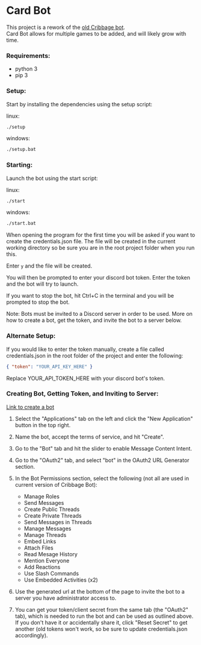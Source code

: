 # Card Bot

This project is a rework of the [old Cribbage bot](https://github.com/AbbeyRDuBois/Cribbage_Counter).<br>
Card Bot allows for multiple games to be added, and will likely grow with time.

### Requirements:
* python 3
* pip 3

### Setup:

Start by installing the dependencies using the setup script:

linux:
```bash
./setup
```

windows:
```cmd
./setup.bat
```

### Starting:
Launch the bot using the start script:

linux:
```bash
./start
```

windows:
```cmd
./start.bat
```

When opening the program for the first time you will be asked if you want to create the credentials.json file.
The file will be created in the current working directory so be sure you are in the root project folder when you run this.

Enter `y` and the file will be created.

You will then be prompted to enter your discord bot token.
Enter the token and the bot will try to launch.

If you want to stop the bot, hit Ctrl+C in the terminal and you will be prompted to stop the bot.

Note: Bots must be invited to a Discord server in order to be used. More on how to create a bot, get the token, and invite the bot to a server below.

### Alternate Setup:
If you would like to enter the token manually, create a file called credentials.json in the root folder of the project and enter the following:

```json
{ "token": "YOUR_API_KEY_HERE" }
```

Replace YOUR_API_TOKEN_HERE with your discord bot's token.

### Creating Bot, Getting Token, and Inviting to Server:
[Link to create a bot](https://discord.com/developers/applications)

1) Select the "Applications" tab on the left and click the "New Application" button in the top right.

2) Name the bot, accept the terms of service, and hit "Create".

3) Go to the "Bot" tab and hit the slider to enable Message Content Intent.

4) Go to the "OAuth2" tab, and select "bot" in the OAuth2 URL Generator section.

5) In the Bot Permissions section, select the following (not all are used in current version of Cribbage Bot):

    * Manage Roles
    * Send Messages
    * Create Public Threads
    * Create Private Threads
    * Send Messages in Threads
    * Manage Messages
    * Manage Threads
    * Embed Links
    * Attach Files
    * Read Mesage History
    * Mention Everyone
    * Add Reactions
    * Use Slash Commands
    * Use Embedded Activities (x2)

6) Use the generated url at the bottom of the page to invite the bot to a server you have administrator access to.

7) You can get your token/client secret from the same tab (the "OAuth2" tab), which is needed to run the bot and can be used as outlined above.
If you don't have it or accidentally share it, click "Reset Secret" to get another (old tokens won't work, so be sure to update credentials.json accordingly).
